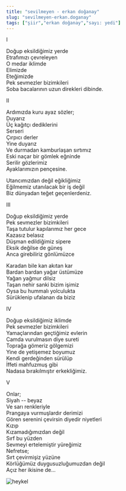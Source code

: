 ```yaml
---
title: "sevilmeyen - erkan doğanay"
slug: "sevilmeyen-erkan.doganay"
tags: ["şiir","erkan doğanay","sayı: yedi"]
---
```


I

Doğup eksildiğimiz yerde\
Etrafımızı çevreleyen\
O medar iklimde\
Elimizde\
Eteğimizde\
Pek sevmezler bizimkileri\
Soba bacalarının uzun direkleri dibinde.

II

Ardımızda kuru ayaz sözler;\
Duyarız\
Üç kağıtçı dediklerini\
Serseri\
Çırpıcı derler\
Yine duyarız\
Ve durmadan kamburlaşan sırtımız\
Eski naçar bir gömlek eğninde\
Serilir gözlerimiz\
Ayaklarımızın pençesine.

Utancımızdan değil eğikliğimiz\
Eğilmemiz utanılacak bir iş değil\
Biz dünyadan teğet geçenlerdeniz.

III

Doğup eksildiğimiz yerde\
Pek sevmezler bizimkileri\
Taşa tutulur kapılarımız her gece\
Kazasız belasız\
Düşman edildiğimiz sipere\
Eksik değilse de güneş\
Anca girebiliriz gönlümüzce

Karadan bile kan akıtan kar\
Bardan bardan yağar üstümüze\
Yağan yağmur dilsiz\
Taşan nehir sanki bizim işimiz\
Oysa bu hummalı yolculukta\
Sürüklenip ufalanan da biziz

IV

Doğup eksildiğimiz iklimde\
Pek sevmezler bizimkileri\
Yamaçlarından geçtiğimiz evlerin\
Camda vurulmasın diye sureti\
Toprağa gömeriz gölgemizi\
Yine de yetişemez boyumuz\
Kendi gerdeğinden sürülüp\
İffeti mahfuzmuş gibi\
Nadasa bırakılmıştır erkekliğimiz.

V

Onlar;\
Siyah -- beyaz\
Ve sarı renkleriyle\
Prangaya vurmuşlardır derimizi\
Gören serenini çevirsin diyedir niyetleri\
Kızıp\
Kızamadığımızdan değil\
Sırf bu yüzden\
Sevmeyi ertelemiştir yüreğimiz\
Nefretse;\
Sırt çevirmişiz yüzüne\
Körlüğümüz duygusuzluğumuzdan değil\
Açız her ikisine de...


![heykel](/img/ky07_25_erdalates.jpg)